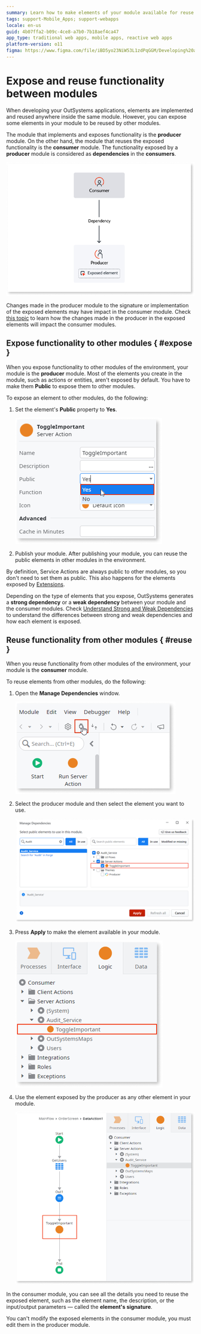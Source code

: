 ```yaml
---
summary: Learn how to make elements of your module available for reuse by other modules and how to to use elements exposed by other modules.
tags: support-Mobile_Apps; support-webapps
locale: en-us
guid: 4b07ffa2-b09c-4ce8-a7b0-7b18aef4ca47
app_type: traditional web apps, mobile apps, reactive web apps
platform-version: o11
figma: https://www.figma.com/file/iBD5yo23NiW53L1zdPqGGM/Developing%20an%20Application?node-id=280:11
---
```


# Expose and reuse functionality between modules

When developing your OutSystems applications, elements are implemented and reused anywhere inside the same module. However, you can expose some elements in your module to be reused by other modules.

The module that implements and exposes functionality is the **producer** module. On the other hand, the module that reuses the exposed functionality is the **consumer** module. The functionality exposed by a **producer** module is considered as **dependencies** in the **consumers**.

![Diagram illustrating the relationship between producer and consumer modules in OutSystems](images/expose-and-reuse-diag.png "Producer and Consumer Modules Diagram")

Changes made in the producer module to the signature or implementation of the exposed elements may have impact in the consumer module. Check [this topic](handle-changes.md) to learn how the changes made in the producer in the exposed elements will impact the consumer modules.

## Expose functionality to other modules { #expose }

When you expose functionality to other modules of the environment, your module is the **producer** module. Most of the elements you create in the module, such as actions or entities, aren't exposed by default. You have to make them **Public** to expose them to other modules.

To expose an element to other modules, do the following:

1. Set the element's **Public** property to **Yes**.

    ![Screenshot showing how to set the Public property to Yes in a Server Action within OutSystems](images/expose-and-reuse-2.png "Setting Public Property to Yes")

1. Publish your module. After publishing your module, you can reuse the public elements in other modules in the environment.

By definition, Service Actions are always public to other modules, so you don't need to set them as public. This also happens for the elements exposed by [Extensions](../../extensibility-and-integration/integration-studio/getting-started/extension.md).

Depending on the type of elements that you expose, OutSystems generates a **strong dependency** or a **weak dependency** between your module and the consumer modules. Check [Understand Strong and Weak Dependencies](strong-weak-dependencies.md) to understand the differences between strong and weak dependencies and how each element is exposed.

## Reuse functionality from other modules { #reuse }

When you reuse functionality from other modules of the environment, your module is the **consumer** module.

To reuse elements from other modules, do the following:

1. Open the **Manage Dependencies** window.

    ![Image depicting the Manage Dependencies option in the OutSystems IDE toolbar](images/expose-and-reuse-3.png "Manage Dependencies Toolbar Option")

1. Select the producer module and then select the element you want to use.

    ![Screenshot of the Manage Dependencies window in OutSystems showing how to select producer modules and elements](images/expose-and-reuse-4.png "Manage Dependencies Window")

1. Press **Apply** to make the element available in your module.

    ![Image showing an element in the tree structure defined in a producer module within the Manage Dependencies window](images/expose-and-reuse-5.png "Element Defined in Producer Module")

1. Use the element exposed by the producer as any other element in your module.

    ![Screenshot demonstrating the use of a Server Action defined in a producer module within a consumer module in OutSystems](images/expose-and-reuse-6.png "Using a Server Action from Another Module")

In the consumer module, you can see all the details you need to reuse the exposed element, such as the element name, the description, or the input/output parameters — called the **element's signature**.

You can't modify the exposed elements in the consumer module, you must edit them in the producer module.

